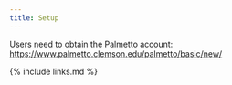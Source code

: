 ```yaml
---
title: Setup
---
```

Users need to obtain the Palmetto account:
https://www.palmetto.clemson.edu/palmetto/basic/new/



{% include links.md %}

